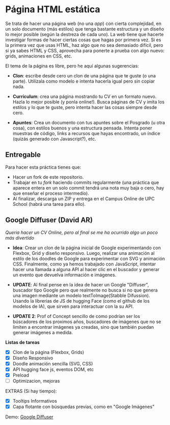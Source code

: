 # Página HTML estática

Se trata de hacer una página web (no una _app_) con cierta complejidad, en un solo documento (más estilos) que tenga bastante estructura y un diseño lo mejor posible (según la destreza de cada uno). La web tiene que hacerte investigar formas de hacer ciertas cosas que hagas por primera vez. Si es la primera vez que usas HTML, haz algo que no sea demasiado difícil, pero si ya sabes HTML y CSS, aprovecha para ponerte a prueba con algo nuevo: grids, animaciones en CSS, etc.

El tema de la página es libre, pero he aquí algunas sugerencias:

- **Clon**: escribe desde cero un clon de una página que te guste (o una parte). Utilízala como modelo e intenta hacerla igual pero sin copiar nada.

- **Currículum**: crea una página mostrando tu CV en un formato nuevo. Hazla lo mejor posible (y ponla online!). Busca páginas de CV y imita los estilos y lo que te guste, pero intenta hacer las cosas siempre desde cero.

- **Apuntes**: Crea un documento con tus apuntes sobre el Posgrado (u otra cosa), con estilos buenos y una estructura pensada. Intenta poner muestras de código, links a recursos que hayas encontrado, un índice (quizás generado con Javascript?), etc.

## Entregable

Para hacer esta práctica tienes que:
- Hacer un fork de este repositorio.
- Trabajar en tu *fork* haciendo commits regularmente (una práctica que aparece entera en un solo commit tendrá una nota muy baja o cero, hay que enseñar el proceso intermedio).
- Al finalizar, descarga un ZIP y entrega en el Campus Online de UPC School (habrá una tarea para ello).

## Google Diffuser  (David AR)

*Queria hacer un CV Online, pero al final se me ha ocurrido algo un poco más divertido*

- **Idea**: Crear un clon de la página inicial de Google experimentando con Flexbox, Grid y diseño responsivo. Luego, realizar una animación al estilo de los doodles de Google para experimentar con SVG y animación CSS. Finalmente, como ya hemos trabajado con JavaScript, intentar hacer una llamada a alguna API al hacer clic en el buscador y generar un evento que devuelva información e imágenes.


- **UPDATE**: Al final pense en la idea de hacer un Google "Diffuser", buscador tipo Google pero que realmente no busca si no que genera una imagen mediante un modelo textToImage(Stabble Difussion). Usando la librerias de JS de hugging Face (como el github de los modelos de IA), que sirven para interactuar con la su API.

- **UPDATE 2**: Prof of Concept sencillo de como podrían ser los búscadores de los proximos años, buscadores de imágenes que no se limiten a encontrar imágenes ya creadas, sino que también puedan generar imágenes a medida.


**Listas de tareas**

- [x] Clon de la página (Flexbox, Grids)
- [x] Diseño Responsivo  
- [x] Doodle animación sencilla (SVG, CSS)
- [x] API  hugging face js, eventos DOM, etc
- [x] Preload
- [ ] Optimizacion, mejoras

EXTRAS (Si hay tiempo):
- [x] Tooltips Informativos
- [x] Capa flotante con búsquedas previas, como en "Google Imágenes"  

Demo: [Google Diffuser](https://pelfsollution.github.io/p1-html-2023/ "Google Diffuser")